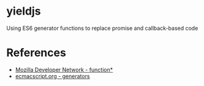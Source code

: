 yieldjs
=======

Using ES6 generator functions to replace promise and callback-based code

References
==========
* [Mozilla Developer Network - function*](https://developer.mozilla.org/en-US/docs/Web/JavaScript/Reference/Statements/function*)
* [ecmacscript.org - generators](http://wiki.ecmascript.org/doku.php?id=harmony:generators)
